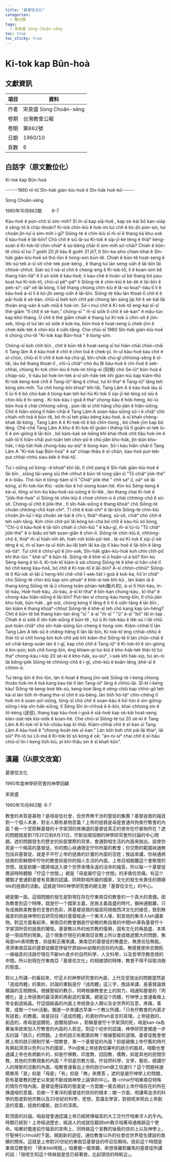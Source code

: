 ```yaml
---
title: "基督佮文化"
categories:
  - 無分類
tags:
  - 宋泉盛 Sòng Choân-sēng
toc: true
toc_sticky: true
---
```


# Ki-tok kap Bûn-hoà

## 文獻資訊

| 項目 | 資料 |
|---|---|
| 作者 | 宋泉盛 Sòng Choân-sēng |
| 卷期 | 台灣教會公報 |
| 卷期 | 第862號 |
| 日期 | 1960/10 |
| 頁數 | 6 |

## 白話字（原文數位化）

Ki-tok kap Bûn-hoà

------1960 nî-tō͘ Sîn-ha̍k gián-kiù-hoē ê Sîn-ha̍k hoê-kò͘------

Sòng Choân-sēng

1960年10月862期        6-7

Kàu-hoē ê pún-chit sī sím-mi̍h? Sī m̄-sī kap siā-hoē , kap sè-kài bô kan-sia̍p ê sèng-tô͘ ê chi̍p-thoân? Ki-tok chín-kiù ê hok-im tuì chi̍t ê kò-jîn pún-sin, tuì choân jîn-luī ū sím-mi̍h ì-gī? Siōng-tè ê chín-kiù sī m̄-sī ē thang kā khu-sok tī kàu-hoē ê lāi-bīn? Chò chi̍t ê siū Iâ-so͘ Ki-tok ê si̍p-jī-kè téng ê thiàⁿ kéng-soán ê Ki-tok-tô͘ chin-chiàⁿ ê sù-bēng chāi-tī sím-mi̍h só͘-chāi? Chiah ê būn-tê chiū-sī tuì 7 goe̍h 20 ji̍t kàu 8 goe̍h 31 jit7, tī Sin-ka-pho chian-khai ê Sîn-ha̍k gián-kiù-hoē só͘ thó-lūn ê tiong-sim būn-tê. Chiah ê būn-tê hoat-seng ê le̍k-sú-tek á-sī si̍t-chè-tek poè-kéng , ē thang tuì lán seng-oa̍h ê lāi-bīn lâi chhoē-chhut. Siat-sú lí nā-sī chi̍t ê cheng-eng ê Ki-tok-tô͘, lí ê koan-sim bē thang hān-tiāⁿ tī lí só͘ sio̍k ê kàu-hoē; lí kau-chè ê hoān-uî bē thang bô pau-koat hui Ki-tok-tô͘, chiū-sī pêⁿ-pêⁿ tī Siōng-tè ê chín-kiù ê kè-e̍k ê lāi-bīn ê peh-sìⁿ; oāⁿ oē lâi kóng, lí bē thang chiong chín-kiù ê Iâ-so͘ koaiⁿ-tiâu tī lí ê kàu-hoē á-sī lí ê kò-jîn seng-oa̍h ê lāi-bīn. Siōng-tè tiàu lán thoat-lī chit ê ē pāi-hoāi ê sè-kàn, chiū-sī beh koh chi̍t pái chiong lán sàng ji̍p hit ê sè-kài lâi thoân éng-oán ê oa̍h-miā ê hok-im. Só͘-í muí chi̍t ê Ki-tok-tô͘ eng-kai sî-sî thé-giām "tī chit ê sè-kan," chóng-sī " m̄-sī sio̍k tī chit ê sè-kan" ê mâu-tún kap khó͘-thàng. Ū chit ê thé giām chiah ē thang tuì Ki-tok ū chin-si̍t ê jīm-sek, tông-sî tuì lán só͘ sio̍k ê kok-ka, bûn-hoà ê hoat-seng ū chek-jīm ê chek-ke̍k-te̍k ê chín-kiù ê oa̍h-tāng. Che chiū-sī 1960 Sîn-ha̍k gián-kiù-hoē ê chóng chú-tê "Ki-tok kap Bûn-hoà " ê tiong-sim.

Chóng-sī koh chi̍t-bīn , chit ê būn-tê ê hoat-seng sī tuì hiān-chāi chûn-chāi tī Tang lâm A ê kàu-hoē ê chi̍t ê chin toā ê chek-pī. In-uī kàu-hoē kàu chit ê sî-chūn, chiū-sī tī chi̍t ê kok-ka chú-gī, bîn-cho̍k chú-gī chhiong-sēng ê sî-tāi, iáu bē thang thoat-lī , chí-ū chiâⁿ-chò Au Bí kàu-hoē ê chi-hoē ê sek-chhái, chiong Ki-tok chín-kiù ê hok-im tông-sī (同視) chò Se-iûⁿ bûn-hoà ê chiap-siū , tì-kàu bô hok-im-tek á-sī sîn-ha̍k-tek khì gián-kiù kap kiám-thó Ki-tok keng-koè chi̍t ê Tang-iûⁿ lâng ê chhuì, tuì kî-thaⁿ ê Tang-iûⁿ lâng teh kóng sím-mi̍h. Tuì chit hong-bīn khoàⁿ khí-lâi, Tang Lâm A ê kàu-hoē iáu sī tī iù-tī ê bô chū-kak ê tiong-kan teh ko͘-hū Ki-tok tī si̍p-jī-kè téng só͘ siū ê chín-kiù ê hi-seng . Ki-tok-kàu í-goā ê thaⁿ chong-kàu ê ho̍k-heng, kò͘-iú bûn-hoà ê chài chhiong-sēng , pún-lâi sī chi̍t hāng chū-jiân ê hiān-siōng. Chit ê hiān-siōng tī hiān-chāi ê Tang Lâm A soan-kàu-siōng só͘-í ē chiâⁿ chò chiah-nih toā ê būn-tê, bô m̄-sī teh piáu-bêng kàu-hoē, á-sī khah chèng-khak lâi kóng , Tang Lâm A ê Ki-tok-tô͘ ê bô chīn-tiong , bô chek-jīm kap bô lêng. Chē-chē Tang Lâm A khu ê Ki-tok-tô͘ goān-ì thêng-liû tī goân-sí-tek iù-tī ê sìn-gióng ê lāi-bīn , bô kám-kak sè-bēng khì khai-thok chi̍t tiâu hok-im ê oa̍h-lō͘ tī hiān-chāi put-toān teh chìn-pō͘ ê chū-jiân kho-ha̍k, jîn-bûn kho-ha̍k, í-ki̍p tia̍t-ha̍k chong-kàu su-siúⁿ ê tiong-kan. Só͘-í kàu hiān-chāi tī Tang Lâm A "Ki-tok kap Bûn-hoà" ê saⁿ chiap-thâu ê sî-chūn, kàu-hoē put-tek-put chhái-chhú siau-ke̍k ê thài-tō͘.

Tuì í-siōng só͘ kóng--ê khoàⁿ khí-lâi, tī chit pang ê Sîn-ha̍k gián-kiù-hoē ê lāi-bīn , siōng tāi-seng siū thê-chhut ê būn-tê tong-jiân sī "Tō chiâⁿ jio̍k-thé" ê ò-biāu. Thó-lūn ê tiōng-tiám sī tī "Chiâⁿ jio̍k-thé " chit saⁿ jī, oāⁿ oē lâi kóng, sī Ki-tok-lūn Kiù -sio̍k-lūn ê hō͘-siong koan-hē. Kin-kù Sèng-keng ê kà-sī, tông-sî kin-kù kàu-hoē-sú-siōng ê ló͘-le̍k , lán thang chai Ki-tok ê "jio̍k-thé-hoà" sī Siōng-tè chín-kiù ê choè chhim-ò ê chài chhòng-chō ê sū-si̍t. Chóng-sī chit ê jio̍k-thé , tī sîn-ha̍k-siōng ē thang khoàⁿ chò Siōng-tè choân chhòng-chō kiat-chiⁿ. Tī chit ê kiat-chiⁿ ê lāi-bīn Siōng-tè chín-kiù choân jîn-luī í-ki̍p choân sè-kài ê chí-ì, thiàⁿ-thàng, sū-si̍t, chiâⁿ chò chi̍t-ê teh oa̍h-tāng. Koh chìn chi̍t-pō͘ lâi kóng kó-chá bó͘ chi̍t ê kàu-hū só͘ kóng, "Chí-ū tī kàu-hoē ê lāi-bīn chiah ū chín-kiù " ê kàu-gī, m̄-sī tú-tú "Tō chiâⁿ jio̍k-thé" ê ò-biāu só͘ teh soan-giân ê chin-lí. Siōng-tè chín-kiù ê, chhòng-chō ê, thiàⁿ m̄-sī hiah-nih e̍h, hiah-nih kio̍k-pō͘-tek . Iâ-so͘ Ki-tok tī si̍p-jī-kè téng ê sí, m̄-sī kan-ta uī-tio̍h āu-lâi beh lâi ka-ji̍p tī kàu-hoē ê lāi-bīn ê lâng nā-tiāⁿ. Tuì chit ê chho͘-pō͘ ê jīm-sek, Sîn-ha̍k gián-kiù-hoē koh chìn chi̍t-pō͘ khì thó-lūn " khé-sī" ê būn-tê. Siōng-tè ê khé-sī ū hoān-uî á bô? Kin-kù Sèng-keng ê tō-lí. Ki-tok-tô͘ kiám ē sái chiong Siōng-tè ê khé-sī hān-chè tī bó͘ chi̍t keng kàu-hoē, bó͘ chi̍t ê Ki-tok-tô͘ ê lāi-bīn? Á-sī chhin-chhiūⁿ Siōng-tè tī Kū-iok sî-tāi ū heng-khí chē-chē Í-sek-lia̍t í-goā ê kok-ka, hō͘ in chiâⁿ chò Siōng-tè chín-kiù kap sím-phoàⁿ ê khé-sī-tek khì-kū , lán kiám iā ē thang kóng Siōng-tè iā ū chiong toān-phiàn-tek(斷片的), á-sī tī Hu̍t-kàu, ìn-tō͘-kàu, Hoê-hoê-kàu, Jû-kàu, á-sī kî-thaⁿ ê bîn-kan chong-kàu , kî-thaⁿ ê chong-kàu hiān-siōng ê lāi-bīn? Put-tàn sī chong-kàu hong-bīn, tī chū-jiân kho-ha̍k, bûn-ha̍k , gē-su̍t, chóng kóng tī lâng ê lí-tì ê oa̍h-tāng ê lāi-bīn , lán kiám ē thang khoàⁿ-chhut Siōng-tè ê khé-sī teh chò kang kap ūn-hêng? Chit ê būn-tê bē thang kán-tan ēng "sī " á-sī "m̄-sī " "ū" á-sī "bô" lâi ìn-tap . Chiah ê sī sio̍k tī sîn-ha̍k-siōng ê būn-tê , tuì ū Ki-tok-kàu ê le̍k-sú í-lâi chiū put-toān chiâⁿ chò sîn-ha̍k-siōng lūn-cheng ê tiong-sim. Kiâm-chhái tī lán Tang Lâm A te̍k-sû ê chêng-hêng tī lán lāi-bīn, Ki-tok-tô͘ èng chhái-chhú ê thài-tō͘ sī chi̍t hong-bīn koh chi̍t pái khì kiám-thó Siōng-tè tī lán chûn-chāi ê só͘-chāi kéng-soán lán ê ì-gī, kap chò chi̍t ē Tang-iûⁿ ê Ki-tok-tô͘ ê sìn-gióng ê kin-pún; koh chi̍t hong-bīn, ēng khiam-pi tui-kiû ê kho-ha̍k-tek thài-tō͘ tuì thaⁿ chong-kàu í-ki̍p 20 sè-kí ê kho-ha̍k, su-siúⁿ, ì-sek khì ha̍k-si̍p, tuì án-ni lâi bêng-pe̍k Siōng-tè chhòng-chō ê ì-gī, chín-kiù ê koân-lêng ,khé-sī ê chhim-ò.

Tuì téng-bīn ê thó-lūn, lán it-hoat ē thang jīm-sek Siōng-tè í-keng chiong thoân hok-im ê toā kang kau-tài tī lán Tang-iûⁿ lâng ê chhiú-lāi. Sî-kî í-keng kàu! Siōng-tè keng-koè le̍k-sú, keng-koè lâng ê sêng-chiū kap chhò-gō͘ teh kà-sī lán tio̍h m̄-thang the-sî chit ê sù-bēng. lán tio̍h hó-táⁿ chìn-chêng tī hok-im ê soan-pò͘-siōng, tông-sî chò chit ê soan-kàu ê hō͘-tún ê sìn-gióng-siōng í-ki̍p sîn-ha̍k-siōng, tī Sèng Sîn ín-chhoā ê ē-bīn, khai-chhòng sin ê tô͘-kèng (途徑), thang kap kàu-hoē í-goā ê siā-hoē kap sè-kài hoat-seng kiàn-siat-tek kiù-sio̍k ê koan-hē. Che chiū-sī Siōng-tè tuì 20 sè-kí ê Tang Lâm A Ki-tok-tô͘ ê hō͘-chiàu kap kî-thāi. Kiám-chhái chit ê sî-kan sī Tang Lâm A kàu-hoē ê "chiong-boa̍t-tek sî-kan." Lán tio̍h koh chi̍t pái lâi thiaⁿ, lâi siūⁿ Pó-lô tuì Lô-má ê Ki-tok-tō͘ só͘ kóng ê oē: "án-ni-siⁿ chai chit ê sî-hāu chiū-sī lín í-keng tio̍h kiù, pí khí-thâu sìn ê sî khah kūn".

## 漢羅（Ùi原文改寫）

基督佮文化

1960年度神學研究會的神學回顧

宋泉盛

1960年10月862期  6-7

教會的本質是甚物？是毋是佮社會，佮世界無干涉的聖徒的集團？基督拯救的福音對一个個人本身，對全人類有甚物意義？上帝的拯救是毋是會通共拘束佇教會的內面？做一个受耶穌基督的十字架頂的疼揀選的基督徒真正的使命在佇甚物所在？遮的問題就是對7月20日到8月31日，佇新加坡招開的神學研究會所討論的中心問題。遮的問題發生的歷史的抑是實際的背景，會通對咱生活的內面來揣出。設使你若是一个精英的基督徒，你的關心袂通限定佇你所屬的教會；你交際的範圍袂通無包括非基督徒，就是平平佇上帝的拯救的計畫的內面的百姓；換話來講，你袂通將拯救的耶穌關牢佇你的教會抑是你的個人生活的內面。上帝召咱脫離這个會敗壞的世間，就是欲閣一擺將咱送入彼个世界來傳永遠的活命的福音。所以每一个基督徒應該時時體驗「佇這个世間，」總是「毋是屬佇這个世間」的矛盾佮苦痛。有這个體驗才會通對基督有真實的認識，同時對咱所屬的國家，文化的發生有責任的積極te̍k的拯救的活動。這就是1960神學研究會的總主題「基督佮文化」的中心。

總是閣一面，這個問題的發生是對現在存在佇東南亞的教會的一个真大的責備。因為教會到這个時陣，就是佇一个國家主義，民族主義昌盛的時代，猶袂通脫離，只有成做歐美教會的支會的色彩，將基督拯救的福音同視做西洋文化的接受，致到無福音的抑是神學的去研究佮檢討基督經過一个東洋人喙，對其他的東洋人teh講甚物。對這方面看起來，東南亞的教會猶是佇幼稚的無自覺的中間teh辜負基督佇十字架頂所受的拯救的犧牲。基督教以外的他宗教的復興，固有文化的再昌盛，本來是一項自然的現象。這个現象佇現在的東南亞宣教上所以會成做遮爾大的問題，無毋是teh表明教會，抑是較正確來講，東南亞的基督徒的無盡忠，無責任佮無能。濟濟東南亞區的基督徒願意停留佇原始tek幼稚的信仰的內面，無感覺使命去開拓一條福音的活路佇現在不斷teh進步的自然科學，人文科學，以及哲學宗教思想的中間。所以到現在佇東南亞「基督佮文化」的相接頭的時陣，教會不得不採取消極的態度。

對以上所講--的看起來，佇這爿的神學研究會的內面，上代先受提出的問題當然是「道成肉體」的奧妙。討論的重點是佇「成肉體」這三字，換話來講，是基督論救贖論的互相關係。根據聖經的教示，同時根據教會史上的努力，咱通知基督的「肉體化」是上帝拯救的最深奧的再創造的事實。總是這个肉體，佇神學上會通看做上帝全創造結晶。佇這個結晶的內面上帝拯救全人類以及全世界的旨意，疼痛，事實，成做一个teh活動。閣進一步來講古早某一个教父所講，「只有佇教會的內面才有拯救」的教義，毋是拄拄「道成肉體」的奧妙所teh宣言的真理。上帝拯救的，創造的，疼毋是遐爾阨，遐爾局部tek 。耶穌基督佇十字架頂的死，毋是kan-ta為著後來欲來加入佇教會的內面的人若定。對這个初步的認識，神學研究會閣進一步去討論「啟示」的問題。上帝的啟示有範圍抑無？根據聖經的道理。基督徒敢會使將上帝的啟示限制佇某一間教會，某一个基督徒的內面？抑是親像上帝佇舊約時代有興起濟濟以色列以外的國家，予in成做上帝拯救佮審判的啟示的器具，咱敢也會通講上帝也有將斷片的，抑是佇佛教，印度教，回回教，儒教，抑是其他的民間宗教，其他的宗教現象的內面？不但是宗教方面，佇自然科學，文學，藝術，總講佇人的理智的活動的內面，咱敢會通看出上帝的啟示teh做工佮運行？這个問題袂通簡單用「是」抑是「毋是」「有」抑是「無」來應答 。遮的是屬佇神學上的問題，對有基督教的歷史以來就不斷成做神學上論爭的中心。敢-chhái佇咱東南亞特殊的情形佇咱內面，基督徒應採取的態度是一方面閣一擺去檢討上帝佇咱存在的所在揀選咱的意義，佮做一下東洋的基督徒的信仰的根本；閣一方面，用謙卑追求的科學的態度對他宗教以及20世紀的科學，思想，意識去學習，對按呢來明白上帝創造的意義，拯救的權能，啟示的深奧。

對頂面的討論，咱益發會通認識上帝已經將傳福音的大工交代佇咱東洋人的手內。時期已經到！上帝經過歷史，經過人的成就佮錯誤teh教示咱著毋通推辭這个使命。咱著好膽進前佇福音的宣佈上，同時做這个宣教的後盾的信仰上以及神學上，佇聖神引chhoā的下面，開創新的途徑，通佮教會以外的社會佮世界發生建設的救贖的關係。這就是上帝對20世紀的東南亞基督徒的呼召佮期待。撿彩這个時間是東南亞教會的 「將末tek時間。」咱著閣一擺來聽，來想保羅對羅馬的基督徒所講的話：「按呢生知這个時候就是恁已經著救，比起頭信的時較近」。
